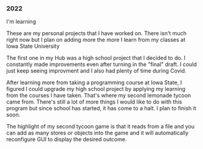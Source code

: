 


### 2022
I'm learning

These are my personal projects that I have worked on.
There isn't much right now but I plan on adding more the more I learn from my classes at Iowa State University  

The first one in my Hub was a high school project that I decided to do. I constantly made improvements even after turning in the "final" draft.
I could just keep seeing improvment and I also had plenty of time during Covid.

After learning more from taking a programming course at Iowa State, I figured I could upgrade my high school project by applying my learning from
the courses I have taken. That's where my second lemonade tycoon came from. There's still a lot of more things I would like to do with this program
but since school has started, it has come to a halt. I plan to finish it soon.

The highlight of my second tycoon game is that it reads from a file and you can add as many stores or objects into the game and it will automatically reconfigure
GUI to display the desired outcome. 

